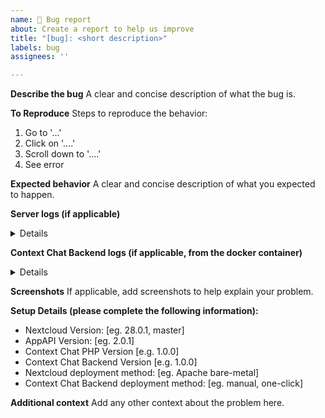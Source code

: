 ```yaml
---
name: 🐞 Bug report
about: Create a report to help us improve
title: "[bug]: <short description>"
labels: bug
assignees: ''

---
```


**Describe the bug**
A clear and concise description of what the bug is.

**To Reproduce**
Steps to reproduce the behavior:
1. Go to '...'
2. Click on '....'
3. Scroll down to '....'
4. See error

**Expected behavior**
A clear and concise description of what you expected to happen.

**Server logs (if applicable)**
<details>
```
<paste logs here or attach a file>
```
</details>

**Context Chat Backend logs (if applicable, from the docker container)**
<details>
```
<paste logs here or attach a file>
```
</details>

**Screenshots**
If applicable, add screenshots to help explain your problem.

**Setup Details (please complete the following information):**
 - Nextcloud Version: [eg. 28.0.1, master]
 - AppAPI Version: [eg. 2.0.1]
 - Context Chat PHP Version [e.g. 1.0.0]
 - Context Chat Backend Version [e.g. 1.0.0]
 - Nextcloud deployment method: [eg. Apache bare-metal]
 - Context Chat Backend deployment method: [eg. manual, one-click]

**Additional context**
Add any other context about the problem here.

